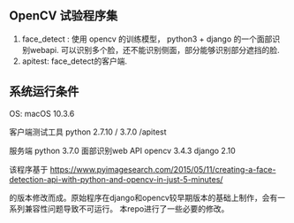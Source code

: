 ## OpenCV 试验程序集


1. face_detect :  使用 opencv 的训练模型， python3 + django 的一个面部识别webapi. 可以识别多个脸，还不能识别侧面，部分能够识别部分遮挡的脸.
2. apitest:   face_detect的客户端.

## 系统运行条件

OS:   macOS 10.3.6 

客户端测试工具
python 2.7.10 / 3.7.0     /apitest

服务端
python 3.7.0     面部识别web API 
opencv 3.4.3 
django 2.10 

该程序基于 
https://www.pyimagesearch.com/2015/05/11/creating-a-face-detection-api-with-python-and-opencv-in-just-5-minutes/

的版本修改而成。原始程序在django和opencv较早期版本的基础上制作，会有一系列兼容性问题导致不可运行。
本repo进行了一些必要的修改。

